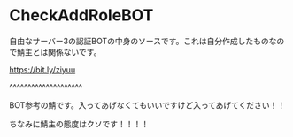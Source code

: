 # CheckAddRoleBOT
自由なサーバー3の認証BOTの中身のソースです。これは自分作成したものなので鯖主とは関係ないです。

https://bit.ly/ziyuu

^^^^^^^^^^^^^^^^^^^^

BOT参考の鯖です。入ってあげなくてもいいですけど入ってあげてください！！

ちなみに鯖主の態度はクソです！！！！
